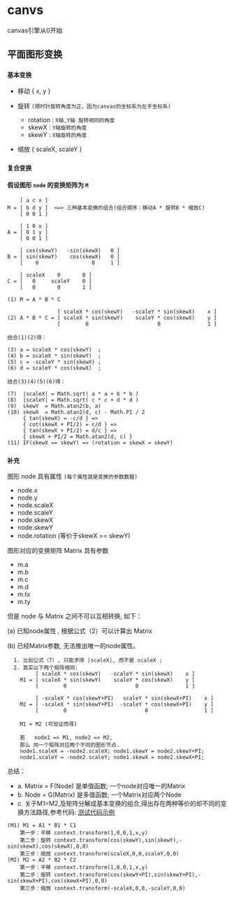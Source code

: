 # canvs
canvas引擎从0开始

## 平面图形变换

### `基本变换`

* 移动 { x, y }

* 旋转  `(顺时针旋转角度为正，因为canvas的坐标系为左手坐标系)`
    * rotation : `X轴,Y轴 旋转相同的角度`
    * skewX    : `Y轴旋转的角度`
    * skewY    : `X轴旋转的角度`

* 缩放 { scaleX, scaleY }

### `复合变换`

#### 假设图形 `node` 的变换矩阵为 `M`
```
    [ a c x ]
M = [ b d y ]  <=> 三种基本变换的组合(组合顺序：移动A * 旋转B * 缩放C)
    [ 0 0 1 ]

    [ 1 0 x ]       
A = [ 0 1 y ]   
    [ 0 0 1 ]        

    [ cos(skewY)   -sin(skewX)   0 ]  
B = [ sin(skewY)    cos(skewX)   0 ] 
    [    0                 0     1 ]

    [ scaleX    0       0 ]
C = [   0     scaleY    0 ]
    [   0       0       1 ]

(1) M = A * B * C 

                [ scaleX * cos(skewY)   -scaleY * sin(skewX)    x ]
(2) A * B * C = [ scaleX * sin(skewY)    scaleY * cos(skewX)    y ]
                [        0                      0               1 ]

结合(1)(2)得：

(3) a = scaleX * cos(skewY)  ;
(4) b = scaleX * sin(skewY)  ;
(5) c = -scaleY * sin(skewX) ;
(6) d = scaleY * cos(skewX)  ;

结合(3)(4)(5)(6)得：

(7)  |scaleX| = Math.sqrt( a * a + b * b )
(8)  |scaleY| = Math.sqrt( c * c + d * d )
(9)  skewY  = Math.atan2(b, a)
(10) skewX  = Math.atan2(d, c) - Math.PI / 2 
     { tan(skewX) = -c/d } =>
     { cot(skewX + PI/2) = c/d } =>
     { tan(skewX + PI/2) = d/c } => 
     { skewX + PI/2 = Math.atan2(d, c) }
(11) IF(skewX == skewY) => (rotation = skewX = skewY)
```
### `补充`
图形 node 具有属性 `(每个属性就是变换的参数数据)`
* node.x 
* node.y
* node.scaleX
* node.scaleY
* node.skewX
* node.skewY
* node.rotation (等价于skewX == skewY)

图形对应的变换矩阵 Matrix 具有参数
* m.a 
* m.b
* m.c
* m.d
* m.tx
* m.ty

但是 node 与 Matrix 之间不可以互相转换, 如下：

(a) 已知node属性 ,  根据公式（2）可以计算出 Matrix 

(b) 已经Matrix参数, 无法推出唯一的node属性。
```
  1. 比如公式（7）, 只能求得 |scaleX|, 而不是 scaleX ;
  2. 其实以下两个矩阵相同:
         [ scaleX * cos(skewY)   -scaleY * sin(skewX)    x ]
    M1 = [ scaleX * sin(skewY)    scaleY * cos(skewX)    y ]
         [        0                      0               1 ]

         [ -scaleX * cos(skewY+PI)   scaleY * sin(skewX+PI)    x ]
    M2 = [ -scaleX * sin(skewY+PI)  -scaleY * cos(skewX+PI)    y ]
         [        0                         0                  1 ]

    M1 = M2 (可验证而得)

    若   node1 => M1, node2 => M2,
    那么 同一个矩阵对应两个不同的图形节点.
    node1.scaleX = -node2.scaleX; node1.skewY = node2.skewY+PI;
    node1.scaleY = -node2.scaleY; node1.skewX = node2.skewX+PI;
```
总结： 
* a. Matrix = F(Node) 是单值函数;  一个node对应唯一的Matrix
* b. Node = G(Matrix) 是多值函数;  一个Matrix对应两个Node
* c. 关于M1=M2,及矩阵分解成基本变换的组合,得出存在两种等价的却不同的变换方法路径,参考代码: [测试代码示例](test/testMatrix.html)
```
(M1) M1 = A1 * B1 * C1
    第一步：平移 context.transform(1,0,0,1,x,y)
    第二步：旋转 context.transform(cos(skewY),sin(skewY),-sin(skewX),cos(skewX),0,0)
    第三步：缩放 context.transform(scaleX,0,0,scaleY,0,0)
(M2) M2 = A2 * B2 * C2 
    第一步：平移 context.transform(1,0,0,1,x,y)
    第二步：旋转 context.transform(cos(skewY+PI),sin(skewY+PI),-sin(skewX+PI),cos(skewX+PI),0,0)
    第三步：缩放 context.transform(-scaleX,0,0,-scaleY,0,0)
```
